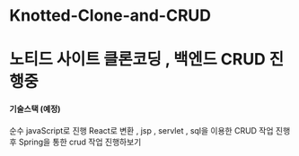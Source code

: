 # Knotted-Clone-and-CRUD
<h1>노티드 사이트 클론코딩 , 백엔드 CRUD 진행중</h1>
<h4>기술스택 (예정)</h4>
<p> 순수 javaScript로 진행 React로 변환 , jsp , servlet , sql을 이용한 CRUD 작업 진행 후 Spring을 통한 crud 작업 진행하보기</p>

